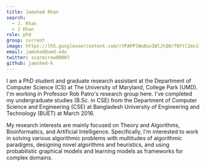```yaml
---
title: Jamshed Khan
search:
  - J. Khan
  - J Khan
role: phd
group: current
image: https://lh5.googleusercontent.com/rYPAPPlWu0uvIWlJtQ8rf0Ftl2mcs7Q8trfJ8Bc7uysvfJrkw1DIjBeD_ra2hK1pSd3IepCHQMfkbYefQZkN1VDZsya4jDHqGiHql-9D6xlXOwVifJxV=w1280
email: jamshed@umd.edu
twitter: scarecrow00007
github: jamshed-k
---
```


I am a PhD student and graduate research assistant at the Department of Computer Science (CS) at The University of Maryland, College Park (UMD). I'm working in Professor Rob Patro's research group here. I've completed my undergraduate studies (B.Sc. in CSE) from the Department of Computer Science and Engineering (CSE) at Bangladesh University of Engineering and Technology (BUET) at March 2016.

My research interests are mainly focused on Theory and Algorithms, Bioinformatics, and Artificial Intelligence. Specifically, I'm interested to work in solving various algorithmic problems with multitudes of algorithmic paradigms, designing novel algorithms and heuristics, and using probabilistic graphical models and learning models as frameworks for complex domains.
